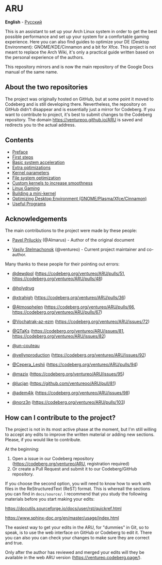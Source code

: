 # ARU


**English** - [Русский][ru]

This is an assistant to set up your Arch Linux system in order to get
the best possible performance and set up your system for a comfortable gaming experience. Here
you can also find guides to optimize your DE (Desktop Environment):
GNOME/KDE/Cinnamon and a bit for Xfce. This project is not meant to replace the Arch
Wiki, it's only a practical guide written based on the personal experience of the authors.

This repository mirrors and is now the main repository of the Google Docs manual of the same name.

## About the two repositories

The project was originally hosted on GitHub, but at some point it moved to Codeberg and is
still developing there. Nevertheless, the repository on GitHub didn't disappear and
is essentially just a mirror for Codeberg. If you want to contribute to
project, it's best to submit changes to the Codeberg repository. The domain
https://ventureoo.github.io/ARU is saved and redirects you to the actual address.

## Contents

- [Preface](https://ventureo.codeberg.page/source/preface.html)
- [First steps](https://ventureo.codeberg.page/source/first-steps.html)
- [Basic system acceleration](https://ventureo.codeberg.page/source/generic-system-acceleration.html)
- [Extra optimizations](https://ventureo.codeberg.page/source/extra-optimizations.html)
- [Kernel parameters](https://ventureo.codeberg.page/source/kernel-parameters.html)
- [File system optimization](https://ventureo.codeberg.page/source/file-systems.html)
- [Custom kernels to increase smoothness](https://ventureo.codeberg.page/source/custom-kernels.html)
- [Linux Gaming](https://ventureo.codeberg.page/source/linux-gaming.html)
- [Building a mini-kernel](https://ventureo.codeberg.page/source/mini-kernel.html)
- [Optimizing Desktop Environment (GNOME/Plasma/Xfce/Cinnamon)](https://ventureo.codeberg.page/source/de-optimizations.html)
- [Useful Programs](https://ventureo.codeberg.page/source/useful-programs.html)

## Acknowledgements

The main contributions to the project were made by these people:

- [Pavel Priluckiy](https://vk.com/ustavchiy) (@Almarus) - Author of the original document

- [Vasily Stelmachonok](https://vk.com/ventureo) (@ventureo) - Current project maintainer and co-author. 

Many thanks to these people for their pointing out errors:
 
- [@dewdpol](https://github.com/dewdpol) (https://codeberg.org/ventureo/ARU/pulls/51, https://codeberg.org/ventureo/ARU/pulls/48)

- [@holydrug](https://github.com/holydrug)

- [@xtrahigh](https://github.com/xtrahigh) (https://codeberg.org/ventureo/ARU/pulls/36)

- [@Atmosphelen](https://github.com/Atmosphelen) (https://codeberg.org/ventureo/ARU/pulls/66, https://codeberg.org/ventureo/ARU/pulls/67)

- [@Vochatrak-az-ezm](https://github.com/Vochatrak-az-ezm) (https://codeberg.org/ventureo/ARU/issues/72)

- [@QTaKs](https://codeberg.org/QTaKs) (https://codeberg.org/ventureo/ARU/issues/81, https://codeberg.org/ventureo/ARU/issues/82)

- [@un-couteau](https://vk.com/kukuruz2222)

- [@vellynproduction](https://codeberg.org/vellynproduction) (https://codeberg.org/ventureo/ARU/issues/92)

- [@Cepera_Leshii](https://codeberg.org/Cepera_Leshii) (https://codeberg.org/ventureo/ARU/pulls/94)

- [@mazix](https://codeberg.org/mazix) (https://codeberg.org/ventureo/ARU/issues/95)

- [@lucjan](https://github.com/sirlucjan) (https://github.com/ventureoo/ARU/pull/81)

- [@adem4ik](https://codeberg.org/adem4ik) (https://codeberg.org/ventureo/ARU/issues/98)

- [@norz3n](https://codeberg.org/norz3n) (https://codeberg.org/ventureo/ARU/pulls/103)

## How can I contribute to the project?

The project is not in its most active phase at the moment, but I'm still
willing to accept any edits to improve the written material or
adding new sections. Please, if you would like to contribute.

At the beginning:

1) Open a issue in our Codeberg repository (https://codeberg.org/ventureo/ARU, registration required)
2) Or create a Pull Request and submit it to our Codeberg/GitHub repository.

If you choose the second option, you will need to
know how to work with files in the ReStructuredText (ReST) format.
This is whereall the sections you can find in ``docs/source/``.
I recommend that you study the following materials
before you start making your edits:

https://docutils.sourceforge.io/docs/user/rst/quickref.html

https://www.sphinx-doc.org/en/master/usage/index.html

The easiest way to get your edits in the ARU, for "dummies" in Git, so to speak,
is to use the web interface on GitHub or Codeberg to edit it. There you can also
you can check your changes to make sure they are correct and true.

Only after the author has reviewed and merged your edits will they be available in the web
ARU version (https://ventureo.codeberg.page/). 

[ru]: README.ru.md
